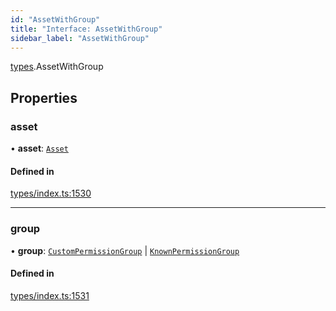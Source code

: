 ```yaml
---
id: "AssetWithGroup"
title: "Interface: AssetWithGroup"
sidebar_label: "AssetWithGroup"
---
```


[types](../../../modules/Types/Types.md).AssetWithGroup

## Properties

### asset

• **asset**: [`Asset`](../../../classes/API/Entities/Asset/Asset.md)

#### Defined in

[types/index.ts:1530](https://github.com/PolymeshAssociation/polymesh-sdk/blob/5a778578/src/types/index.ts#L1530)

___

### group

• **group**: [`CustomPermissionGroup`](../../../classes/API/Entities/CustomPermissionGroup/CustomPermissionGroup.md) \| [`KnownPermissionGroup`](../../../classes/API/Entities/KnownPermissionGroup/KnownPermissionGroup.md)

#### Defined in

[types/index.ts:1531](https://github.com/PolymeshAssociation/polymesh-sdk/blob/5a778578/src/types/index.ts#L1531)
